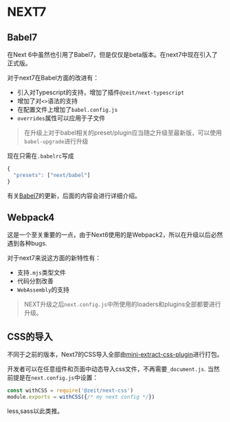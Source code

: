 # NEXT7

## Babel7

在Next 6中虽然也引用了Babel7，但是仅仅是beta版本。在next7中现在引入了正式版。

对于next7在Babel方面的改进有：

* 引入对Typescript的支持，增加了插件`@zeit/next-typescript`
* 增加了对`<>`语法的支持
* 在配置文件上增加了`babel.config.js`
* `overrides`属性可以应用于子文件

> 在升级上对于babel相关的preset/plugin应当随之升级至最新版，可以使用`babel-upgrade`进行升级

现在只需在`.babelrc`写成

```javascript
{
  "presets": ["next/babel"]
}
```

有关[Babel7](https://babeljs.io/blog/2018/08/27/7.0.0)的更新，后面的内容会进行详细介绍。

## Webpack4

这是一个至关重要的一点，由于Next6使用的是Webpack2，所以在升级以后必然遇到各种bugs.

对于next7来说这方面的新特性有：

* 支持`.mjs`类型文件
* 代码分割改善
* `WebAssembly`的支持

> NEXT升级之后`next.config.js`中所使用的loaders和plugins全部都要进行升级。

## CSS的导入

不同于之前的版本，Next7的CSS导入全部由[mini-extract-css-plugin](https://github.com/webpack-contrib/mini-css-extract-plugin)进行打包。

开发者可以在任意组件和页面中动态导入css文件，不再需要`_document.js`.
当然前提是在`next.config.js`中设置：

```javascript
const withCSS = require('@zeit/next-css')
module.exports = withCSS({/* my next config */})
```

less,sass以此类推。







